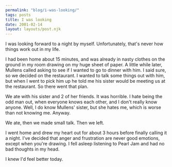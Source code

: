 ```yaml
---
permalink: "blog/i-was-looking/"
tags: posts
title: I was looking
date: 2001-02-14
layout: layouts/post.njk
---
```


I was looking forward to a night by myself. Unfortunately, that's never how things work out in my life. 

I had been home about 15 minutes, and was already in nasty clothes on the ground in my room drawing on my huge sheet of paper. A little while later, Mullens called asking to see if I wanted to go to dinner with him. I said sure, so we decided on the restaurant. I wanted to talk some things out with him, but when I went to pick him up he told me his sister would be meeting us at the restaurant. So there went that plan.

We ate with his sister and 2 of her friends. It was horrible. I hate being the odd man out, when everyone knows each other, and I don't really know anyone. Well, I do know Mullens' sister, but she hates me, which is worse than not knowing me. Anyway.

We ate, then we made small talk. Then we left. 

I went home and drew my heart out for about 3 hours before finally calling it a night. I've decided that anger and frustration are never good emotions, except when you're drawing. I fell asleep listening to Pearl Jam and had no bad thoughts in my head.

I knew I'd feel better today.